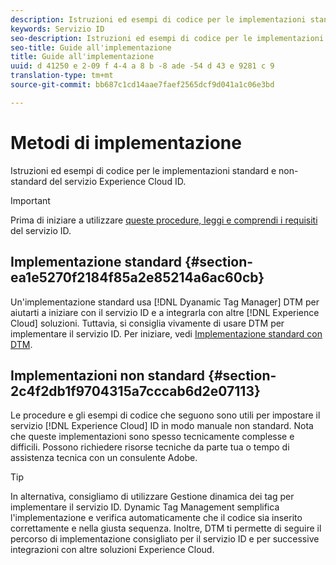 ```yaml
---
description: Istruzioni ed esempi di codice per le implementazioni standard e non-standard del servizio Experience Cloud ID.
keywords: Servizio ID
seo-description: Istruzioni ed esempi di codice per le implementazioni standard e non-standard del servizio Experience Cloud ID.
seo-title: Guide all'implementazione
title: Guide all'implementazione
uuid: d 41250 e 2-09 f 4-4 a 8 b -8 ade -54 d 43 e 9281 c 9
translation-type: tm+mt
source-git-commit: bb687c1cd14aae7faef2565dcf9d041a1c06e3bd

---
```



# Metodi di implementazione

Istruzioni ed esempi di codice per le implementazioni standard e non-standard del servizio Experience Cloud ID.

>[!IMPORTANT]
>
>Prima di iniziare a utilizzare [queste procedure, leggi e comprendi i requisiti](../mcvid-reference/mcvid-requirements.md) del servizio ID.

## Implementazione standard {#section-ea1e5270f2184f85a2e85214a6ac60cb}

Un&#39;implementazione standard usa [!DNL Dyanamic Tag Manager] DTM per aiutarti a iniziare con il servizio ID e a integrarla con altre [!DNL Experience Cloud] soluzioni. Tuttavia, si consiglia vivamente di usare DTM per implementare il servizio ID. Per iniziare, vedi [Implementazione standard con DTM](../mcvid-implementation-guides/mcvid-standard.md#concept-89cd0199a9634fc48644f2d61e3d2445).

## Implementazioni non standard {#section-2c4f2db1f9704315a7cccab6d2e07113}

Le procedure e gli esempi di codice che seguono sono utili per impostare il servizio [!DNL Experience Cloud] ID in modo manuale non standard. Nota che queste implementazioni sono spesso tecnicamente complesse e difficili. Possono richiedere risorse tecniche da parte tua o tempo di assistenza tecnica con un consulente Adobe.

>[!TIP]
>
>In alternativa, consigliamo di utilizzare Gestione dinamica dei tag per implementare il servizio ID. Dynamic Tag Management semplifica l&#39;implementazione e verifica automaticamente che il codice sia inserito correttamente e nella giusta sequenza. Inoltre, DTM ti permette di seguire il percorso di implementazione consigliato per il servizio ID e per successive integrazioni con altre soluzioni Experience Cloud.

